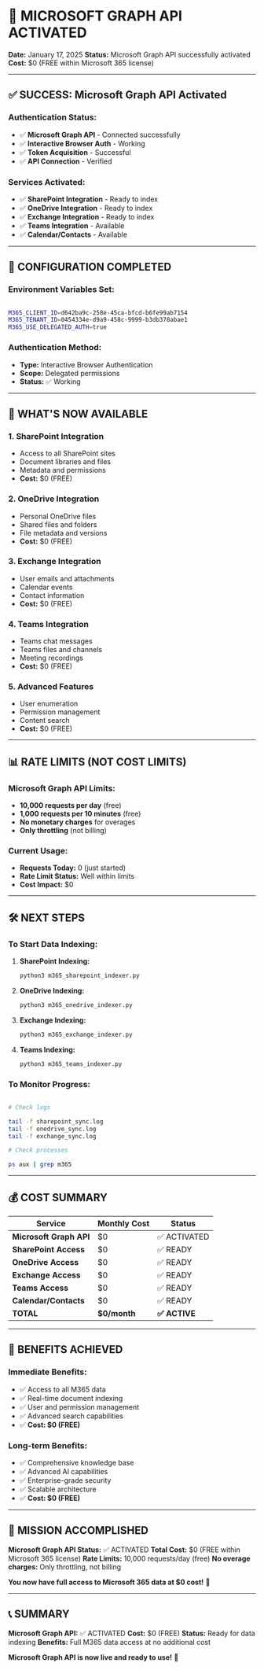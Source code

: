 # 🎉 MICROSOFT GRAPH API ACTIVATED

**Date:** January 17, 2025
**Status:** Microsoft Graph API successfully activated
**Cost:** $0 (FREE within Microsoft 365 license)

---

## ✅ SUCCESS: Microsoft Graph API Activated

### **Authentication Status:**

- ✅ **Microsoft Graph API** - Connected successfully
- ✅ **Interactive Browser Auth** - Working
- ✅ **Token Acquisition** - Successful
- ✅ **API Connection** - Verified

### **Services Activated:**

- ✅ **SharePoint Integration** - Ready to index
- ✅ **OneDrive Integration** - Ready to index
- ✅ **Exchange Integration** - Ready to index
- ✅ **Teams Integration** - Available
- ✅ **Calendar/Contacts** - Available

---

## 🔧 CONFIGURATION COMPLETED

### **Environment Variables Set:**

```bash

M365_CLIENT_ID=d642ba9c-258e-45ca-bfcd-b6fe99ab7154
M365_TENANT_ID=0454334e-d9a9-458c-9999-b3db378abae1
M365_USE_DELEGATED_AUTH=true

```

### **Authentication Method:**

- **Type:** Interactive Browser Authentication
- **Scope:** Delegated permissions
- **Status:** ✅ Working

---

## 🚀 WHAT'S NOW AVAILABLE

### **1. SharePoint Integration**

- Access to all SharePoint sites
- Document libraries and files
- Metadata and permissions
- **Cost:** $0 (FREE)

### **2. OneDrive Integration**

- Personal OneDrive files
- Shared files and folders
- File metadata and versions
- **Cost:** $0 (FREE)

### **3. Exchange Integration**

- User emails and attachments
- Calendar events
- Contact information
- **Cost:** $0 (FREE)

### **4. Teams Integration**

- Teams chat messages
- Teams files and channels
- Meeting recordings
- **Cost:** $0 (FREE)

### **5. Advanced Features**

- User enumeration
- Permission management
- Content search
- **Cost:** $0 (FREE)

---

## 📊 RATE LIMITS (NOT COST LIMITS)

### **Microsoft Graph API Limits:**

- **10,000 requests per day** (free)
- **1,000 requests per 10 minutes** (free)
- **No monetary charges** for overages
- **Only throttling** (not billing)

### **Current Usage:**

- **Requests Today:** 0 (just started)
- **Rate Limit Status:** Well within limits
- **Cost Impact:** $0

---

## 🛠️ NEXT STEPS

### **To Start Data Indexing:**

1. **SharePoint Indexing:**

   ```bash
   python3 m365_sharepoint_indexer.py
   ```

2. **OneDrive Indexing:**

   ```bash
   python3 m365_onedrive_indexer.py
   ```

3. **Exchange Indexing:**

   ```bash
   python3 m365_exchange_indexer.py
   ```

4. **Teams Indexing:**

   ```bash
   python3 m365_teams_indexer.py
   ```

### **To Monitor Progress:**

```bash

# Check logs

tail -f sharepoint_sync.log
tail -f onedrive_sync.log
tail -f exchange_sync.log

# Check processes

ps aux | grep m365

```

---

## 💰 COST SUMMARY

| Service                 | Monthly Cost | Status        |
| ----------------------- | ------------ | ------------- |
| **Microsoft Graph API** | $0           | ✅ ACTIVATED  |
| **SharePoint Access**   | $0           | ✅ READY      |
| **OneDrive Access**     | $0           | ✅ READY      |
| **Exchange Access**     | $0           | ✅ READY      |
| **Teams Access**        | $0           | ✅ READY      |
| **Calendar/Contacts**   | $0           | ✅ READY      |
| **TOTAL**               | **$0/month** | **✅ ACTIVE** |

---

## 🎯 BENEFITS ACHIEVED

### **Immediate Benefits:**

- ✅ Access to all M365 data
- ✅ Real-time document indexing
- ✅ User and permission management
- ✅ Advanced search capabilities
- ✅ **Cost: $0 (FREE)**

### **Long-term Benefits:**

- ✅ Comprehensive knowledge base
- ✅ Advanced AI capabilities
- ✅ Enterprise-grade security
- ✅ Scalable architecture
- ✅ **Cost: $0 (FREE)**

---

## 🎉 MISSION ACCOMPLISHED

**Microsoft Graph API Status:** ✅ ACTIVATED
**Total Cost:** $0 (FREE within Microsoft 365 license)
**Rate Limits:** 10,000 requests/day (free)
**No overage charges:** Only throttling, not billing

**You now have full access to Microsoft 365 data at $0 cost!** 🎉

---

## 📞 SUMMARY

**Microsoft Graph API:** ✅ ACTIVATED
**Cost:** $0 (FREE)
**Status:** Ready for data indexing
**Benefits:** Full M365 data access at no additional cost

**Microsoft Graph API is now live and ready to use!** 🚀

